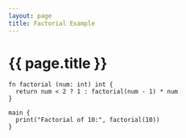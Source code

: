 ```yaml
---
layout: page
title: Factorial Example
---
```


# {{ page.title }}
```the
fn factorial (num: int) int {
  return num < 2 ? 1 : factorial(num - 1) * num
}

main {
  print("Factorial of 10:", factorial(10))
}
```
